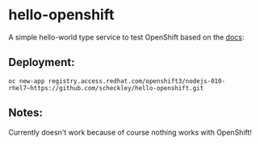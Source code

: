 # hello-openshift

A simple hello-world type service to test OpenShift based on the [docs](https://access.redhat.com/documentation/en-us/red_hat_container_development_kit/2.1/html/getting_started_guide/deploying_an_application_on_openshift#deploying_a_hello_world_application_using_node_js):


## Deployment:

```
oc new-app registry.access.redhat.com/openshift3/nodejs-010-rhel7~https://github.com/scheckley/hello-openshift.git
```

## Notes:
Currently doesn't work because of course nothing works with OpenShift!
